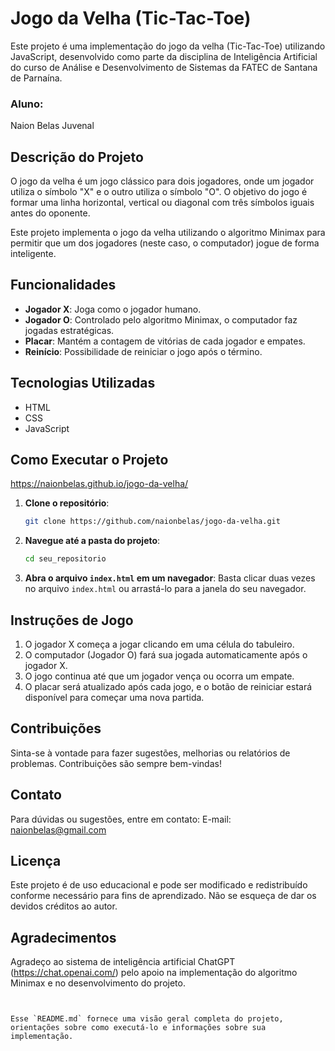 # Jogo da Velha (Tic-Tac-Toe)

Este projeto é uma implementação do jogo da velha (Tic-Tac-Toe) utilizando JavaScript, desenvolvido como parte da disciplina de Inteligência Artificial do curso de Análise e Desenvolvimento de Sistemas da FATEC de Santana de Parnaína.

### Aluno: 
Naion Belas Juvenal

## Descrição do Projeto

O jogo da velha é um jogo clássico para dois jogadores, onde um jogador utiliza o símbolo "X" e o outro utiliza o símbolo "O". O objetivo do jogo é formar uma linha horizontal, vertical ou diagonal com três símbolos iguais antes do oponente.

Este projeto implementa o jogo da velha utilizando o algoritmo Minimax para permitir que um dos jogadores (neste caso, o computador) jogue de forma inteligente.

## Funcionalidades

- **Jogador X**: Joga como o jogador humano.
- **Jogador O**: Controlado pelo algoritmo Minimax, o computador faz jogadas estratégicas.
- **Placar**: Mantém a contagem de vitórias de cada jogador e empates.
- **Reinício**: Possibilidade de reiniciar o jogo após o término.

## Tecnologias Utilizadas

- HTML
- CSS
- JavaScript

## Como Executar o Projeto

https://naionbelas.github.io/jogo-da-velha/

1. **Clone o repositório**:
   ```bash
   git clone https://github.com/naionbelas/jogo-da-velha.git
   ```

2. **Navegue até a pasta do projeto**:
   ```bash
   cd seu_repositorio
   ```

3. **Abra o arquivo `index.html` em um navegador**:
   Basta clicar duas vezes no arquivo `index.html` ou arrastá-lo para a janela do seu navegador.

## Instruções de Jogo

1. O jogador X começa a jogar clicando em uma célula do tabuleiro.
2. O computador (Jogador O) fará sua jogada automaticamente após o jogador X.
3. O jogo continua até que um jogador vença ou ocorra um empate.
4. O placar será atualizado após cada jogo, e o botão de reiniciar estará disponível para começar uma nova partida.

## Contribuições

Sinta-se à vontade para fazer sugestões, melhorias ou relatórios de problemas. Contribuições são sempre bem-vindas!

## Contato

  Para dúvidas ou sugestões, entre em contato:
  E-mail: naionbelas@gmail.com

## Licença

  Este projeto é de uso educacional e pode ser modificado e redistribuído conforme necessário para fins de aprendizado. Não se esqueça de dar os devidos créditos ao autor.

## Agradecimentos

Agradeço ao sistema de inteligência artificial ChatGPT (https://chat.openai.com/) pelo apoio na implementação do algoritmo Minimax e no desenvolvimento do projeto.
```


Esse `README.md` fornece uma visão geral completa do projeto, orientações sobre como executá-lo e informações sobre sua implementação.
